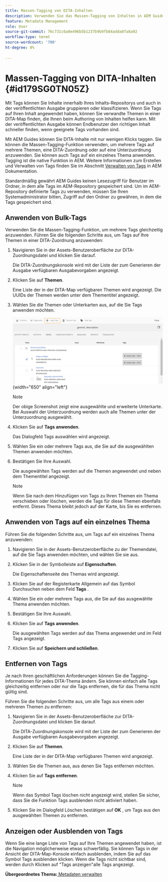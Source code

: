 ```yaml
---
title: Massen-Tagging von DITA-Inhalten
description: Verwenden Sie das Massen-Tagging von Inhalten in AEM Guides, um die Entdeckung von DITA-Inhalten zu verbessern. Erfahren Sie, wie Sie Massen-Tags auf einzelne Themen oder mehrere Themen anwenden, entfernen, anzeigen oder ausblenden.
feature: Metadata Management
role: User
source-git-commit: 76c731c6a0e496b5b1237b9b9fb84adda8fa8a92
workflow-type: tm+mt
source-wordcount: '700'
ht-degree: 0%

---
```


# Massen-Tagging von DITA-Inhalten {#id179SG0TN05Z}

Mit Tags können Sie Inhalte innerhalb Ihres Inhalts-Repositorys und auch in der veröffentlichten Ausgabe gruppieren oder klassifizieren. Wenn Sie Tags auf Ihren Inhalt angewendet haben, können Sie verwandte Themen in einer DITA-Map finden, die Ihnen beim Authoring von Inhalten helfen kann. Mit der veröffentlichten Ausgabe können Endbenutzer den richtigen Inhalt schneller finden, wenn geeignete Tags vorhanden sind.

Mit AEM Guides können Sie DITA-Inhalte mit nur wenigen Klicks taggen. Sie können die Massen-Tagging-Funktion verwenden, um mehrere Tags auf mehrere Themen, eine DITA-Zuordnung oder auf eine Unterzuordnung anzuwenden. Sie können auch Tags auf ein einzelnes Thema anwenden. Tagging ist die native Funktion in AEM. Weitere Informationen zum Erstellen und Verwalten von Tags finden Sie im Abschnitt [Verwalten von Tags](https://experienceleague.adobe.com/docs/experience-manager-cloud-service/sites/authoring/features/tags.html?lang=en) in AEM Dokumentation.

Standardmäßig gewährt AEM Guides keinen Lesezugriff für Benutzer im Ordner, in dem alle Tags im AEM-Repository gespeichert sind. Um im AEM-Repository definierte Tags zu verwenden, müssen Sie Ihren Systemadministrator bitten, Zugriff auf den Ordner zu gewähren, in dem die Tags gespeichert sind.

## Anwenden von Bulk-Tags

Verwenden Sie die Massen-Tagging-Funktion, um mehrere Tags gleichzeitig anzuwenden. Führen Sie die folgenden Schritte aus, um Tags auf Ihre Themen in einer DITA-Zuordnung anzuwenden:

1. Navigieren Sie in der Assets-Benutzeroberfläche zur DITA-Zuordnungsdatei und klicken Sie darauf.

   Die DITA-Zuordnungskonsole wird mit der Liste der zum Generieren der Ausgabe verfügbaren Ausgabevorgaben angezeigt.

1. Klicken Sie auf **Themen**.

   Eine Liste der in der DITA-Map verfügbaren Themen wird angezeigt. Die UUIDs der Themen werden unter dem Thementitel angezeigt.

1. Wählen Sie die Themen oder Unterkarten aus, auf die Sie Tags anwenden möchten.

   ![](images/apply-tags-uuid.png){width="650" align="left"}


   >[!NOTE]
   >
   > Der obige Screenshot zeigt eine ausgewählte und erweiterte Unterkarte. Bei Auswahl der Unterzuordnung werden auch alle Themen unter der Unterzuordnung ausgewählt.

1. Klicken Sie auf **Tags anwenden**.

   Das Dialogfeld Tags auswählen wird angezeigt.

1. Wählen Sie ein oder mehrere Tags aus, die Sie auf die ausgewählten Themen anwenden möchten.

1. Bestätigen Sie Ihre Auswahl.

   Die ausgewählten Tags werden auf die Themen angewendet und neben dem Thementitel angezeigt.

   >[!NOTE]
   >
   > Wenn Sie nach dem Hinzufügen von Tags zu Ihren Themen ein Thema verschieben oder löschen, werden die Tags für diese Themen ebenfalls entfernt. Dieses Thema bleibt jedoch auf der Karte, bis Sie es entfernen.


## Anwenden von Tags auf ein einzelnes Thema

Führen Sie die folgenden Schritte aus, um Tags auf ein einzelnes Thema anzuwenden:

1. Navigieren Sie in der Assets-Benutzeroberfläche zu der Themendatei, auf die Sie Tags anwenden möchten, und wählen Sie sie aus.

1. Klicken Sie in der Symbolleiste auf **Eigenschaften**.

   Die Eigenschaftenseite des Themas wird angezeigt.

1. Klicken Sie auf der Registerkarte Allgemein auf das Symbol Durchsuchen neben dem Feld **Tags** .

1. Wählen Sie ein oder mehrere Tags aus, die Sie auf das ausgewählte Thema anwenden möchten.

1. Bestätigen Sie Ihre Auswahl.

1. Klicken Sie auf **Tags anwenden**.

   Die ausgewählten Tags werden auf das Thema angewendet und im Feld Tags angezeigt.

1. Klicken Sie auf **Speichern und schließen**.


## Entfernen von Tags

Je nach Ihren geschäftlichen Anforderungen können Sie die Tagging-Informationen für jedes DITA-Thema ändern. Sie können einfach alle Tags gleichzeitig entfernen oder nur die Tags entfernen, die für das Thema nicht gültig sind.

Führen Sie die folgenden Schritte aus, um alle Tags aus einem oder mehreren Themen zu entfernen:

1. Navigieren Sie in der Assets-Benutzeroberfläche zur DITA-Zuordnungsdatei und klicken Sie darauf.

   Die DITA-Zuordnungskonsole wird mit der Liste der zum Generieren der Ausgabe verfügbaren Ausgabevorgaben angezeigt.

1. Klicken Sie auf **Themen**.

   Eine Liste der in der DITA-Map verfügbaren Themen wird angezeigt.

1. Wählen Sie die Themen aus, aus denen Sie Tags entfernen möchten.

1. Klicken Sie auf **Tags entfernen**.

   >[!NOTE]
   >
   > Wenn das Symbol Tags löschen nicht angezeigt wird, stellen Sie sicher, dass Sie die Funktion Tags ausblenden nicht aktiviert haben.

1. Klicken Sie im Dialogfeld Löschen bestätigen auf **OK** , um Tags aus den ausgewählten Themen zu entfernen.


## Anzeigen oder Ausblenden von Tags

Wenn Sie eine lange Liste von Tags auf Ihre Themen angewendet haben, ist die Navigation möglicherweise etwas schwerfällig. Sie können Tags in der Ansicht der DITA-Map-Konsole einfach ausblenden, indem Sie auf das Symbol Tags ausblenden klicken. Wenn die Tags nicht sichtbar sind, werden durch Klicken auf &quot;Tags anzeigen&quot;alle Tags angezeigt.

**Übergeordnetes Thema:**[ Metadaten verwalten](manage-metadata.md)

